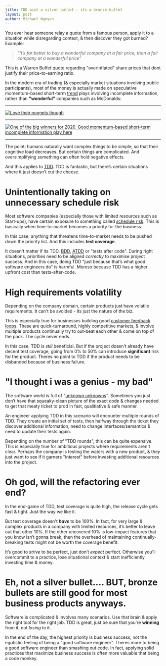 ```yaml
---
title: TDD aint a silver bullet - its a bronze bullet
layout: post
author: Michael Nguyen
---
```


You ever hear someone relay a quote from a famous person, apply it to a situation while disregarding context, & then discover they got burned? Example:
> *"It’s far better to buy a wonderful company at a fair price, than a fair company at a wonderful price"*

This is a Warren Buffet quote regarding "overinflated" share prices that dont justify their price-to-earning ratio.

In the modern era of trading (& especially market situations involving public participants), most of the money is actually made on speculative momentum-based short-term [trend](https://www.investopedia.com/terms/t/trendtrading.asp) plays involving incomplete information, rather than **"wonderful"** companies such as McDonalds:

---

[![Love their nuggets though](https://i.imgur.com/O6Cfk1T.png "Love their nuggets though")](https://i.imgur.com/O6Cfk1T.png)

----

[![One of the big winners for 2020. Good momentum-based short-term incomplete information play here](https://i.imgur.com/Rg9dRJB.png "One of the big winners for 2020. Good momentum-based short-term incomplete information play here")](https://i.imgur.com/Rg9dRJB.png)

---

The point: humans naturally want complex things to be simple, so that their cognitive load decreases. But certain things are complicated. And oversimplifying something can often hold negative effects.

And this applies to [TDD](http://agiledata.org/essays/tdd.html). TDD is fantastic, but there’s certain situations where it just doesn't cut the cheese.

# Unintentionally taking on unnecessary schedule risk
Most software companies (especially those with limited resources such as Start-ups), have certain exposure to something called [schedule risk](http://acqnotes.com/acqnote/tasks/schedule-risk). This is basically when time-to-market becomes a priority for the business.

In this case, anything that threatens time-to-market needs to be pushed down the priority list. And this includes **test coverage**.

It doesn't matter if its TDD, [BDD](https://en.wikipedia.org/wiki/Behavior-driven_development), [ATDD](https://en.wikipedia.org/wiki/Acceptance_test%E2%80%93driven_development) or "tests after code". During right situations, priorities need to be aligned *correctly* to maximise project success. And in this case, doing TDD "just because that’s what good software engineers do" is harmful. Moreso because TDD has a higher upfront cost than tests-after-code.

# High requirements volatility
Depending on the company domain, certain products just have volatile requirements. It can't be avoided - its just the nature of the biz.

This is especially true for businesses building good [customer feedback loops](https://www.atlassian.com/company/events/summit-us/watch-sessions/2012/archives/scrum-kanban/building-an-effective-customer-feedback-loop). These are quick-turnaround, highly competitive markets, & involve multiple products continually try to out-beat each other & come on top of the pack. The cycle never ends.

In this case, TDD is *still* beneficial. But if the project doesn't already have decent test coverage, going from 0% to 50% can introduce **significant** risk for the product. Theres no point to TDD if the product needs to be disbanded because of business failure.

# "I thought i was a genius - my bad"
The software world is full of "[unknown unknowns](https://www.pmi.org/learning/library/characterizing-unknown-unknowns-6077)". Sometimes you just don’t have that squeaky-clean picture of the exact code & changes needed to get that meaty ticket to prod in fast, qualitiative & safe manner.

An engineer applying TDD in this scenario will encounter multiple rounds of TDD. They create an initial set of tests, then halfway through the ticket they discover additional information, need to change interfaces/semantics & need to update their tests again.

Depending on the number of "TDD rounds", this can be quite expensive. This is especially true for ambitious projects where requirements aren't clear. Perhaps the company is testing the waters with a new product, & they just want to see if it garners "interest" before investing additional resources into the project.

# Oh god, will the refactoring ever end?
In the end-game of TDD, test coverage is quite high, the release cycle gets fast & tight. Just the way we like it.

But test coverage doesn't ***have*** to be 100%. In fact, for very large & complex products in a company with limited resources, it’s better to leave out that other 10%. If the other uncovered 10% is low-impact features that you know isn’t gonna break, then the overhead of maintaining continually-breaking tests might not be worth the coverage benefit.

It’s good to *strive* to be perfect, just don’t *expect* perfect. Otherwise you'll overcommit to a practice, lose situational context & start inefficiently investing time & money.

# Eh, not a silver bullet.... BUT, bronze bullets are still good for most business products anyways.
Software is complicated & involves many scenarios. Use that brain & apply the right tool for the right job. TDD is great, just be sure that you're **winning** from it, not *losing* to it.

In the end of the day, the highest priority is business success, not the egotistic feeling of being a "good software engineer". Theres more to being a good software engineer than smashing out code. In fact, applying solid practices that maximize business success is often more valuable that being a code monkey.
